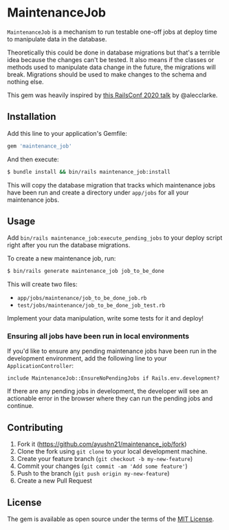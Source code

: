 # MaintenanceJob

`MaintenanceJob` is a mechanism to run testable one-off jobs at deploy time to manipulate data in the database. 

Theoretically this could be done in database migrations but that's a terrible idea because the changes can't be tested. It also means if the classes or methods used to manipulate data change in the future, the migrations will break. Migrations should be used to make changes to the schema and nothing else.

This gem was heavily inspired by [this RailsConf 2020 talk](https://railsconf.org/2020/2020/video/alec-clarke-measure-twice-cut-once) by @alecclarke.

## Installation
Add this line to your application's Gemfile:

```ruby
gem 'maintenance_job'
```

And then execute:

```bash
$ bundle install && bin/rails maintenance_job:install
```

This will copy the database migration that tracks which maintenance jobs have been run and create a directory under `app/jobs` for all your maintenance jobs.

## Usage

Add `bin/rails maintenance_job:execute_pending_jobs` to your deploy script right after you run the database migrations.

To create a new maintenance job, run: 

```bash
$ bin/rails generate maintenance_job job_to_be_done
```

This will create two files:

- `app/jobs/maintenance/job_to_be_done_job.rb`
- `test/jobs/maintenance/job_to_be_done_job_test.rb`

Implement your data manipulation, write some tests for it and deploy!

### Ensuring all jobs have been run in local environments

If you'd like to ensure any pending maintenance jobs have been run in the development environment, add the following line to your `ApplicationController`:

`include MaintenanceJob::EnsureNoPendingJobs if Rails.env.development?`

If there are any pending jobs in development, the developer will see an actionable error in the browser where they can run the pending jobs and continue.

## Contributing

1. Fork it (https://github.com/ayushn21/maintenance_job/fork)
2. Clone the fork using `git clone` to your local development machine.
3. Create your feature branch (`git checkout -b my-new-feature`)
4. Commit your changes (`git commit -am 'Add some feature'`)
5. Push to the branch (`git push origin my-new-feature`)
6. Create a new Pull Request

## License

The gem is available as open source under the terms of the [MIT License](https://opensource.org/licenses/MIT).
